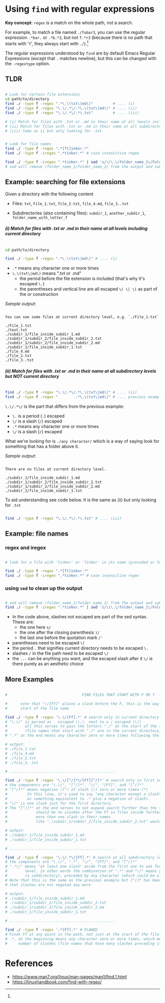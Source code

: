 # Using `find` with regular expressions

**Key concept**: `regex` is a match on the whole path, not a search.  

For example, to match a file named `./fubar3`, you can use the regular expression `.*bar.` or
`.*b.*3`, but not `f.*r3` (because there is no path that starts with '`f`', they always start with
`./`).[^note_regextype]

[^note_regextype]: 
The regular expressions understood by `find` are by default Emacs Regular Expressions (except that
`.` matches newline), but this can be changed with the `-regextype` option.

## TLDR

```Bash

# Look for certain file extensions
cd path/to/directory
find ./ -type f -regex ".*\.\(txt\|md\)"         # .... (i)
find ./ -type f -regex "\.\/.*\/.*\.\(txt\|md\)" # .... (ii)
find ./ -type f -regex "\.\/.*\/.*\.txt"         # .... (iii)

# (i) Match for files with .txt or .md in their name at all levels including current directory
# (ii) Match for files with .txt or .md in their name at all subdirectory levels but NOT current dir
# (iii) Same as ii but only looking for .txt

```

```Bash

# Look for file names
find ./ -type f -regex ".*[Tt]inker.*"
find ./ -type f -iregex ".*tinker.*" # case insensitive regex

find ./ -type f -iregex ".*tinker.*" | sed 's/\(\.\/folder_name_1\/Folder_name_2\/\)/...\//'
# sed will remove /folder_name_1/folder_name_2/ from the output and substitute with ... 

```


<!-- ≈≈≈≈≈≈≈≈≈≈≈≈≈≈≈≈≈≈≈≈≈≈≈≈≈≈≈≈≈≈≈≈≈≈≈≈≈≈≈≈≈≈≈***≈≈≈≈≈≈≈≈≈≈≈≈≈≈≈≈≈≈≈≈≈≈≈≈≈≈≈≈≈≈≈≈≈≈≈≈≈≈≈≈≈≈≈≈≈ -->
## Example: searching for file extensions

Given a directory with the following content

* Files: `txt`, `File_1.txt`, `file_2.txt`, `file_4.md`, `file_3..txt`  

* Subdirectories (also containing files): `subdir_1`, `another_subdir_1`,
  `folder_name_with_letter_f` 

##### (i) Match for files with .txt or .md in their name at all levels including current directory

```Bash

cd path/to/directory

find ./ -type f -regex ".*\.\(txt\|md\)" # .... (i)

```

* `.*` means any character one or more times
* `\.\(txt\|md\)` means ".txt or .md" 
     - the period before the file extension is included (that's why it's escaped `\.`) 
     - the parentheses and vertical line are all escaped `\( \| \)` as part of the *or* construction

*Sample output:*

```

You can see some files at current directory level, e.g. `./File_1.txt`

./File_1.txt
./test.txt
./subdir_1/file_inside_subdir_1.md
./subdir_1/subdir_2/file_inside_subdir_2.txt
./subdir_1/subdir_2/file_inside_subdir_2.md
./subdir_1/file_inside_subdir_1.txt
./file_4.md
./file_2.txt
./file_3..txt

```

<!-- ≈≈≈≈≈≈≈≈≈≈≈≈≈≈≈≈≈≈≈≈≈≈≈≈≈≈≈≈≈≈≈≈≈≈≈≈≈≈≈≈≈ -->
##### (ii) Match for files with .txt or .md in their name at all subdirectory levels but NOT current directory

```Bash

find ./ -type f -regex "\.\/.*\/.*\.\(txt\|md\)" # .... (ii)
find ./ -type f -regex "        .*\.\(txt\|md\)" # .... previous example (i) adapted for comparison

```

`\.\/.*\/` is the part that differs from the previous example:

* `\.` is a period (`.`) escaped
* `\/` is a slash (`/`) escaped
* `.*` means any character one or more times
* `\/` is a slash (`/`) escaped

What we're looking for is `./any character/` which is a way of saying look for something that has a
folder above it.

*Sample output:*

```

There are no files at current directory level.

./subdir_1/file_inside_subdir_1.md
./subdir_1/subdir_2/file_inside_subdir_2.txt
./subdir_1/subdir_2/file_inside_subdir_2.md
./subdir_1/file_inside_subdir_1.txt

```

To aid understanding see code below. It is the same as (ii) but only looking for `.txt`

```Bash

find ./ -type f -regex "\.\/.*\/.*\.txt" # .... (iii)

```


<!-- ≈≈≈≈≈≈≈≈≈≈≈≈≈≈≈≈≈≈≈≈≈≈≈≈≈≈≈≈≈≈≈≈≈≈≈≈≈≈≈≈≈≈≈***≈≈≈≈≈≈≈≈≈≈≈≈≈≈≈≈≈≈≈≈≈≈≈≈≈≈≈≈≈≈≈≈≈≈≈≈≈≈≈≈≈≈≈≈≈ -->
## Example: file names

### regex and iregex

```Bash

# look for a file with 'tinker' or 'Tinker' in its name (preceded or followed by any character)

find ./ -type f -regex ".*[Tt]inker.*"
find ./ -type f -iregex ".*tinker.*" # case insensitive regex

```

### using `sed` to clean up the output

```Bash

# sed will remove /folder_name_1/folder_name_2/ from the output and substitute with ... 
find ./ -type f -iregex ".*tinker.*" | sed 's/\(\.\/folder_name_1\/Folder_name_2\/\)/...\//'

```

* In the code above, slashes not escaped are part of the sed syntax. These are:
    - the one here `s/`
    - the one after the closing parenthesis `)/`
    - the last one before the quotation mark `/'`
* parentheses need to be escaped `\(`
* the period `.` that signifies current directory needs to be escaped `\.`
* slashes `/` in the file path need to be escaped `\/`
* the `...` can be anything you want, and the escaped slash after it `\/` is there purely as an
  aesthetic choice


<!-- ≈≈≈≈≈≈≈≈≈≈≈≈≈≈≈≈≈≈≈≈≈≈≈≈≈≈≈≈≈≈≈≈≈≈≈≈≈≈≈≈≈≈≈***≈≈≈≈≈≈≈≈≈≈≈≈≈≈≈≈≈≈≈≈≈≈≈≈≈≈≈≈≈≈≈≈≈≈≈≈≈≈≈≈≈≈≈≈≈ -->
## More Examples

```Bash

#                                  FIND FILES THAT START WITH F OR f

#      note that "\/[Ff]" places a slash before the F, this is the way we ensure that F is at the
#      start of the file name

find ./ -type f -regex '\.\/[Ff].*' # search only in current directory
# "\.\/" is parsed as . escaped (\.), next to a / escaped (\/)
#        all this serves to pass the letters "./" at the start of the file name 
#        (file names that start with "./" are in the current directory)
# ".*" at the end means any character zero or more times following the F or f

# output:
# ./File_1.txt
# ./file_4.md
# ./file_2.txt
# ./file_3..txt

# ................................................

find ./ -type f -regex '\.\/[^/]*\/[Ff][^/]*' # search only in first subdirectory level
# the components are "\.\/", "[^/]*", "\/", "[Ff]", and "[^/]*"
# "[^/]*" means negation ([^) of slash (/) zero or more times (*)
#         In this line, it's used to say "any character except a slash" (might help to think of it
#         as something equivalent to .* plus a negation of slash). 
# "\/" is one slash just for the first directory. 
# The "[^/]*" at the end serves to not expand search further than the first subdirectory (i.e. there
#             should be no slashes after the Ff so files inside further subdirectories that have
#             more than one slash in their names
#             like "./subdir_1/subdir_2/file_inside_subdir_2.txt" would not be found) 

# output:
# ./subdir_1/file_inside_subdir_1.md
# ./subdir_1/file_inside_subdir_1.txt

# ................................................

find ./ -type f -regex '\.\/.*\/[Ff].*' # search at all subdirectory levels but NOT at CD level
# the components are "\.\/", ".*", "\/", "[Ff]", and "[^/]*"
# ".*\/" means "at least one slash" aside from the first one to ask for CD, this puts you at subdir 
#        level. In other words the combination of ".*" and "\/" means you are looking for a slash
#        (a subdirectory), preceded by any character (which could be a slash)
# Note that this is the same as the previous example but [^/]* has been changed for .*, which means
# that slashes are not negated any more

# output:
# ./subdir_1/file_inside_subdir_1.md
# ./subdir_1/subdir_2/file_inside_subdir_2.txt
# ./subdir_1/subdir_2/file_inside_subdir_2.md
# ./subdir_1/file_inside_subdir_1.txt

# ................................................

find ./ -type f -regex '.*[Ff].*' # FLAWED
# Finds Ff at any point in the path, not just at the start of the file
# .*, at the beginning means any character zero or more times, which means that it could be any
#     number of slashes (file names that have many slashes preceding it are in subdirectories)

```


<!-- ≈≈≈≈≈≈≈≈≈≈≈≈≈≈≈≈≈≈≈≈≈≈≈≈≈≈≈≈≈≈≈≈≈≈≈≈≈≈≈≈≈≈≈≈≈≈≈≈≈≈≈≈≈≈≈≈≈≈≈≈≈≈≈≈≈≈≈≈≈≈≈≈≈≈≈≈≈≈≈≈≈≈≈≈≈≈≈≈≈≈≈ -->
# References

* https://www.man7.org/linux/man-pages/man1/find.1.html
* https://linuxhandbook.com/find-with-regex/
